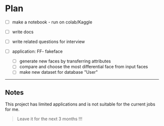 # Plan

- [ ] make a notebook - run on colab/Kaggle

- [ ] write docs

- [ ] write related questions for interview

- [ ] application: FF- fakeface
	- [ ] generate new faces by transferring attributes
	- [ ] compare and choose the most differential face from input faces
	- [ ] make new dataset for database "User"

---

## Notes

This project has limited applications and is not suitable for the current jobs for me.

> Leave it for the next 3 months !!!